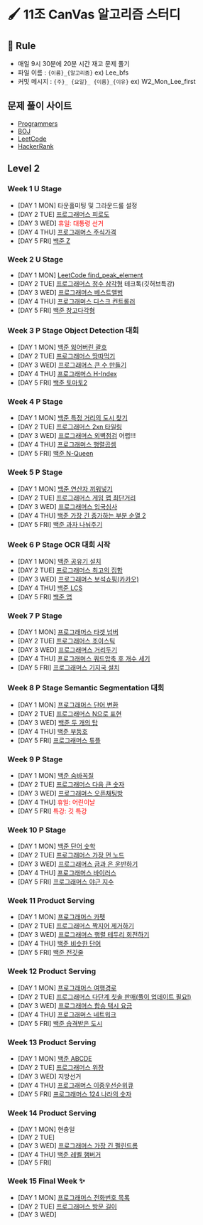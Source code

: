 # 🖌️ 11조 CanVas 알고리즘 스터디 

## 📏 Rule
- 매일 9시 30분에 20분 시간 재고 문제 풀기  
- 파일 이름 : `{이름}_{알고리즘}` ex) Lee_bfs
- 커밋 메시지 : `{주}_ {요일}_ {이름}_{이유}` ex) W2_Mon_Lee_first

## 문제 풀이 사이트
- [Programmers](https://programmers.co.kr/learn/challenges)
- [BOJ](https://www.acmicpc.net/)
- [LeetCode](https://leetcode.com/)
- [HackerRank](https://www.hackerrank.com/dashboard)


## Level 2 

### Week 1 U Stage

- [DAY 1 MON] 타운홀미팅 및 그라운드룰 설정 
- [DAY 2 TUE] [프로그래머스 피로도](https://github.com/HeoSeokYong/BoostCampAlgorithmStudy_LEVEL2_CV11/tree/main/week1/Tue)
- [DAY 3 WED] <span style="color:red">휴일: 대통령 선거</span>
- [DAY 4 THU] [프로그래머스 주식가격](https://github.com/HeoSeokYong/BoostCampAlgorithmStudy_LEVEL2_CV11/tree/main/week1/Thu)
- [DAY 5 FRI] [백준 Z](https://github.com/HeoSeokYong/BoostCampAlgorithmStudy_LEVEL2_CV11/tree/main/week1/Fri)

### Week 2 U Stage

- [DAY 1 MON] [LeetCode find_peak_element](https://github.com/HeoSeokYong/BoostCampAlgorithmStudy_LEVEL2_CV11/tree/main/week2/Mon)
- [DAY 2 TUE] [프로그래머스 정수 삼각형](https://github.com/HeoSeokYong/BoostCampAlgorithmStudy_LEVEL2_CV11/tree/main/week2/Tue) 테크톡(깃허브특강)
- [DAY 3 WED] [프로그래머스 베스트앨범](https://github.com/HeoSeokYong/BoostCampAlgorithmStudy_LEVEL2_CV11/tree/main/week2/Wed)
- [DAY 4 THU] [프로그래머스 디스크 컨트롤러](https://github.com/seohl16/BoostCampAlgorithmStudy_LEVEL2_CV11/tree/main/week2/Thu)
- [DAY 5 FRI] [백준 창고다각형](https://github.com/HeoSeokYong/BoostCampAlgorithmStudy_LEVEL2_CV11/tree/main/week2/Fri)

### Week 3 P Stage Object Detection 대회 

- [DAY 1 MON] [백준 잃어버린 괄호](https://github.com/HeoSeokYong/BoostCampAlgorithmStudy_LEVEL2_CV11/tree/main/week3/Mon)
- [DAY 2 TUE] [프로그래머스 땅따먹기](https://github.com/HeoSeokYong/BoostCampAlgorithmStudy_LEVEL2_CV11/tree/main/week3/Tue)
- [DAY 3 WED] [프로그래머스 큰 수 만들기](https://github.com/HeoSeokYong/BoostCampAlgorithmStudy_LEVEL2_CV11/tree/main/week3/Wed)
- [DAY 4 THU] [프로그래머스 H-Index](https://github.com/HeoSeokYong/BoostCampAlgorithmStudy_LEVEL2_CV11/tree/main/week3/Thu)
- [DAY 5 FRI] [백준 토마토2](https://github.com/HeoSeokYong/BoostCampAlgorithmStudy_LEVEL2_CV11/tree/main/week3/Fri)

### Week 4 P Stage 

- [DAY 1 MON] [백준 특정 거리의 도시 찾기](https://github.com/HeoSeokYong/BoostCampAlgorithmStudy_LEVEL2_CV11/tree/main/week4/Mon)
- [DAY 2 TUE] [프로그래머스 2xn 타일링](https://github.com/HeoSeokYong/BoostCampAlgorithmStudy_LEVEL2_CV11/tree/main/week4/Tue)
- [DAY 3 WED] [프로그래머스 외벽점검](https://github.com/HeoSeokYong/BoostCampAlgorithmStudy_LEVEL2_CV11/tree/main/week4/Wed) 어렵!!!
- [DAY 4 THU] [프로그래머스 행렬곱셈](https://github.com/HeoSeokYong/BoostCampAlgorithmStudy_LEVEL2_CV11/tree/main/week4/Thu)
- [DAY 5 FRI] [백준 N-Queen](https://github.com/HeoSeokYong/BoostCampAlgorithmStudy_LEVEL2_CV11/tree/main/week4/Fri)

### Week 5 P Stage 

- [DAY 1 MON] [백준 연산자 끼워넣기](https://github.com/HeoSeokYong/BoostCampAlgorithmStudy_LEVEL2_CV11/tree/main/week5/Mon)
- [DAY 2 TUE] [프로그래머스 게임 맵 최단거리](https://github.com/HeoSeokYong/BoostCampAlgorithmStudy_LEVEL2_CV11/tree/main/week5/Tue)
- [DAY 3 WED] [프로그래머스 입국심사](https://github.com/HeoSeokYong/BoostCampAlgorithmStudy_LEVEL2_CV11/tree/main/week5/Wed)
- [DAY 4 THU] [백준 가장 긴 증가하는 부분 순열 2](https://github.com/HeoSeokYong/BoostCampAlgorithmStudy_LEVEL2_CV11/tree/main/week5/Thu)
- [DAY 5 FRI] [백준 과자 나눠주기](https://github.com/HeoSeokYong/BoostCampAlgorithmStudy_LEVEL2_CV11/tree/main/week5/Fri)

### Week 6 P Stage OCR 대회 시작 

- [DAY 1 MON] [백준 공유기 설치](https://github.com/HeoSeokYong/BoostCampAlgorithmStudy_LEVEL2_CV11/tree/main/week6/Mon)
- [DAY 2 TUE] [프로그래머스 최고의 집합](https://github.com/HeoSeokYong/BoostCampAlgorithmStudy_LEVEL2_CV11/tree/main/week6/Tue)
- [DAY 3 WED] [프로그래머스 보석쇼핑(카카오)](https://github.com/HeoSeokYong/BoostCampAlgorithmStudy_LEVEL2_CV11/tree/main/week6/Wed)
- [DAY 4 THU] [백준 LCS](https://github.com/HeoSeokYong/BoostCampAlgorithmStudy_LEVEL2_CV11/tree/main/week6/Thu)
- [DAY 5 FRI] [백준 앱](https://github.com/HeoSeokYong/BoostCampAlgorithmStudy_LEVEL2_CV11/tree/main/week6/Fri)

### Week 7 P Stage 

- [DAY 1 MON] [프로그래머스 타겟 넘버](https://github.com/HeoSeokYong/BoostCampAlgorithmStudy_LEVEL2_CV11/tree/main/week7/Mon)
- [DAY 2 TUE] [프로그래머스 조이스틱](https://github.com/HeoSeokYong/BoostCampAlgorithmStudy_LEVEL2_CV11/tree/main/week7/Tue)
- [DAY 3 WED] [프로그래머스 거리두기](https://github.com/HeoSeokYong/BoostCampAlgorithmStudy_LEVEL2_CV11/tree/main/week7/Wed)
- [DAY 4 THU] [프로그래머스 쿼드압축 후 개수 세기](https://github.com/HeoSeokYong/BoostCampAlgorithmStudy_LEVEL2_CV11/tree/main/week7/Thu)
- [DAY 5 FRI] [프로그래머스 기지국 설치](https://github.com/HeoSeokYong/BoostCampAlgorithmStudy_LEVEL2_CV11/tree/main/week7/Fri)

### Week 8 P Stage Semantic Segmentation 대회

- [DAY 1 MON] [프로그래머스 단어 변환](https://github.com/HeoSeokYong/BoostCampAlgorithmStudy_LEVEL2_CV11/tree/main/week8/Mon)
- [DAY 2 TUE] [프로그래머스 N으로 표현](https://github.com/HeoSeokYong/BoostCampAlgorithmStudy_LEVEL2_CV11/tree/main/week8/Tue)
- [DAY 3 WED] [백준 두 개의 탑](https://github.com/HeoSeokYong/BoostCampAlgorithmStudy_LEVEL2_CV11/tree/main/week8/Wed)
- [DAY 4 THU] [백준 부등호](https://github.com/HeoSeokYong/BoostCampAlgorithmStudy_LEVEL2_CV11/tree/main/week8/Thu)
- [DAY 5 FRI] [프로그래머스 튜플](https://github.com/HeoSeokYong/BoostCampAlgorithmStudy_LEVEL2_CV11/tree/main/week8/Fri)

### Week 9 P Stage 

- [DAY 1 MON] [백준 숨바꼭질](https://github.com/HeoSeokYong/BoostCampAlgorithmStudy_LEVEL2_CV11/tree/main/week9/Mon)
- [DAY 2 TUE] [프로그래머스 다음 큰 숫자](https://github.com/HeoSeokYong/BoostCampAlgorithmStudy_LEVEL2_CV11/tree/main/week9/Tue)
- [DAY 3 WED] [프로그래머스 오픈채팅방](https://github.com/HeoSeokYong/BoostCampAlgorithmStudy_LEVEL2_CV11/tree/main/week9/Wed)
- [DAY 4 THU] <span style="color:red">휴일: 어린이날</span>
- [DAY 5 FRI] <span style="color:red">특강: 깃 특강</span>

### Week 10 P Stage 

- [DAY 1 MON] [백준 단어 숫학](https://github.com/HeoSeokYong/BoostCampAlgorithmStudy_LEVEL2_CV11/tree/main/week10/Mon)
- [DAY 2 TUE] [프로그래머스 가장 먼 노드](https://github.com/HeoSeokYong/BoostCampAlgorithmStudy_LEVEL2_CV11/tree/main/week10/Tue)
- [DAY 3 WED] [프로그래머스 금과 은 운반하기](https://github.com/HeoSeokYong/BoostCampAlgorithmStudy_LEVEL2_CV11/tree/main/week10/Wed)
- [DAY 4 THU] [프로그래머스 바이러스](https://github.com/HeoSeokYong/BoostCampAlgorithmStudy_LEVEL2_CV11/tree/main/week10/Thu)
- [DAY 5 FRI] [프로그래머스 야근 지수](https://github.com/HeoSeokYong/BoostCampAlgorithmStudy_LEVEL2_CV11/tree/main/week10/Fri)

### Week 11 Product Serving

- [DAY 1 MON] [프로그래머스 카펫](https://github.com/HeoSeokYong/BoostCampAlgorithmStudy_LEVEL2_CV11/tree/main/week11/Mon)
- [DAY 2 TUE] [프로그래머스 짝지어 제거하기](https://github.com/HeoSeokYong/BoostCampAlgorithmStudy_LEVEL2_CV11/tree/main/week11/Tue)
- [DAY 3 WED] [프로그래머스 행렬 테두리 회전하기](https://github.com/HeoSeokYong/BoostCampAlgorithmStudy_LEVEL2_CV11/tree/main/week11/Wed)
- [DAY 4 THU] [백준 비슷한 단어](https://github.com/HeoSeokYong/BoostCampAlgorithmStudy_LEVEL2_CV11/tree/main/week11/Thu)
- [DAY 5 FRI] [백준 전깃줄](https://github.com/HeoSeokYong/BoostCampAlgorithmStudy_LEVEL2_CV11/tree/main/week11/Fri)

### Week 12 Product Serving

- [DAY 1 MON] [프로그래머스 여행경로](https://github.com/HeoSeokYong/BoostCampAlgorithmStudy_LEVEL2_CV11/tree/main/week12/Mon)
- [DAY 2 TUE] [프로그래머스 다단계 칫솔 판매(풀이 업데이트 필요!)](https://github.com/HeoSeokYong/BoostCampAlgorithmStudy_LEVEL2_CV11/tree/main/week12/Tue)
- [DAY 3 WED] [프로그래머스 합승 택시 요금](https://github.com/HeoSeokYong/BoostCampAlgorithmStudy_LEVEL2_CV11/tree/main/week12/Wed)
- [DAY 4 THU] [프로그래머스 네트워크](https://github.com/HeoSeokYong/BoostCampAlgorithmStudy_LEVEL2_CV11/tree/main/week12/Thu)
- [DAY 5 FRI] [백준 습격받은 도시](https://github.com/HeoSeokYong/BoostCampAlgorithmStudy_LEVEL2_CV11/tree/main/week12/Fri)

### Week 13 Product Serving

- [DAY 1 MON] [백준 ABCDE](https://github.com/HeoSeokYong/BoostCampAlgorithmStudy_LEVEL2_CV11/tree/main/week13/Mon)
- [DAY 2 TUE] [프로그래머스 위장](https://github.com/HeoSeokYong/BoostCampAlgorithmStudy_LEVEL2_CV11/tree/main/week13/Tue)
- [DAY 3 WED] 지방선거
- [DAY 4 THU] [프로그래머스 이중우선순위큐](https://github.com/HeoSeokYong/BoostCampAlgorithmStudy_LEVEL2_CV11/tree/main/week13/Thu)
- [DAY 5 FRI] [프로그래머스 124 나라의 숫자](https://github.com/HeoSeokYong/BoostCampAlgorithmStudy_LEVEL2_CV11/tree/main/week13/Fri)


### Week 14 Product Serving

- [DAY 1 MON] 현충일
- [DAY 2 TUE] 
- [DAY 3 WED] [프로그래머스 가장 긴 펠린드롬](https://github.com/HeoSeokYong/BoostCampAlgorithmStudy_LEVEL2_CV11/tree/main/week14/Wed)
- [DAY 4 THU] [백준 레벨 햄버거](https://github.com/HeoSeokYong/BoostCampAlgorithmStudy_LEVEL2_CV11/tree/main/week14/Thu)
- [DAY 5 FRI] 

### Week 15 Final Week ✨

- [DAY 1 MON] [프로그래머스 전화번호 목록](https://github.com/HeoSeokYong/BoostCampAlgorithmStudy_LEVEL2_CV11/tree/main/week15/Mon)
- [DAY 2 TUE] [프로그래머스 방문 길이](https://github.com/HeoSeokYong/BoostCampAlgorithmStudy_LEVEL2_CV11/tree/main/week15/Tue)
- [DAY 3 WED] 
